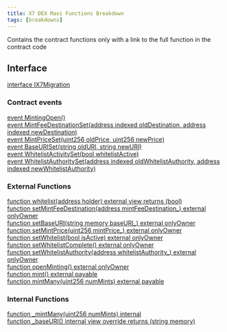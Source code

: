 ```yaml
---
title: X7 DEX Maxi Functions Breakdown
tags: [breakdowns]
---
```


Contains the contract functions only with a link to the full function in the contract code

## Interface

[interface IX7Migration](https://github.com/x7finance/monorepo/tree/main/packages/contracts/src/contracts/source/X7DEXMaxi.sol#L1267)

### Contract events

[event MintingOpen()](https://github.com/x7finance/monorepo/tree/main/packages/contracts/src/contracts/source/X7DEXMaxi.sol#L1287)\
[event MintFeeDestinationSet(address indexed oldDestination, address indexed newDestination)](https://github.com/x7finance/monorepo/tree/main/packages/contracts/src/contracts/source/X7DEXMaxi.sol#L1288)\
[event MintPriceSet(uint256 oldPrice, uint256 newPrice)](https://github.com/x7finance/monorepo/tree/main/packages/contracts/src/contracts/source/X7DEXMaxi.sol#L1289)\
[event BaseURISet(string oldURI, string newURI)](https://github.com/x7finance/monorepo/tree/main/packages/contracts/src/contracts/source/X7DEXMaxi.sol#L1290)\
[event WhitelistActivitySet(bool whitelistActive)](https://github.com/x7finance/monorepo/tree/main/packages/contracts/src/contracts/source/X7DEXMaxi.sol#L1291)\
[event WhitelistAuthoritySet(address indexed oldWhitelistAuthority, address indexed newWhitelistAuthority)](https://github.com/x7finance/monorepo/tree/main/packages/contracts/src/contracts/source/X7DEXMaxi.sol#L1292)

### External Functions

[function whitelist(address holder) external view returns (bool)](https://github.com/x7finance/monorepo/tree/main/packages/contracts/src/contracts/source/X7DEXMaxi.sol#L1299)\
[function setMintFeeDestination(address mintFeeDestination\_) external onlyOwner](https://github.com/x7finance/monorepo/tree/main/packages/contracts/src/contracts/source/X7DEXMaxi.sol#L1303)\
[function setBaseURI(string memory baseURI\_) external onlyOwner](https://github.com/x7finance/monorepo/tree/main/packages/contracts/src/contracts/source/X7DEXMaxi.sol#L1310)\
[function setMintPrice(uint256 mintPrice\_) external onlyOwner](https://github.com/x7finance/monorepo/tree/main/packages/contracts/src/contracts/source/X7DEXMaxi.sol#L1317)\
[function setWhitelist(bool isActive) external onlyOwner](https://github.com/x7finance/monorepo/tree/main/packages/contracts/src/contracts/source/X7DEXMaxi.sol#L1324)\
[function setWhitelistComplete() external onlyOwner](https://github.com/x7finance/monorepo/tree/main/packages/contracts/src/contracts/source/X7DEXMaxi.sol#L1331)\
[function setWhitelistAuthority(address whitelistAuthority\_) external onlyOwner](https://github.com/x7finance/monorepo/tree/main/packages/contracts/src/contracts/source/X7DEXMaxi.sol#L1337)\
[function openMinting() external onlyOwner](https://github.com/x7finance/monorepo/tree/main/packages/contracts/src/contracts/source/X7DEXMaxi.sol#L1344)\
[function mint() external payable](https://github.com/x7finance/monorepo/tree/main/packages/contracts/src/contracts/source/X7DEXMaxi.sol#L1351)\
[function mintMany(uint256 numMints) external payable](https://github.com/x7finance/monorepo/tree/main/packages/contracts/src/contracts/source/X7DEXMaxi.sol#L1355)

### Internal Functions

[function \_mintMany(uint256 numMints) internal](https://github.com/x7finance/monorepo/tree/main/packages/contracts/src/contracts/source/X7DEXMaxi.sol#L1359)\
[function \_baseURI() internal view override returns (string memory)](https://github.com/x7finance/monorepo/tree/main/packages/contracts/src/contracts/source/X7DEXMaxi.sol#L1383)
